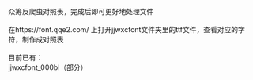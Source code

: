 众筹反爬虫对照表，完成后即可更好地处理文件<br/><br/>
在https://font.qqe2.com/ 上打开jjwxcfont文件夹里的ttf文件，查看对应的字符，制作成对照表<br/><br/>
目前已有：<br/>
jjwxcfont_000bl（部分）
